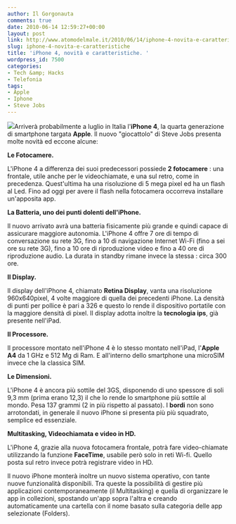 ```yaml
---
author: Il Gorgonauta
comments: true
date: 2010-06-14 12:59:27+00:00
layout: post
link: http://www.atomodelmale.it/2010/06/14/iphone-4-novita-e-caratteristiche/
slug: iphone-4-novita-e-caratteristiche
title: 'iPhone 4, novità e caratteristiche. '
wordpress_id: 7500
categories:
- Tech &amp; Hacks
- Telefonia
tags:
- Apple
- Iphone
- Steve Jobs
---
```


[![](http://www.atomodelmale.it/wp-content/uploads/2010/06/iphone-4-300x217.jpg)](http://www.atomodelmale.it/wp-content/uploads/2010/06/iphone-4.jpg)Arriverà probabilmente a luglio in Italia  l'**iPhone 4**, la quarta generazione di smartphone targata **Apple**. Il nuovo  "giocattolo" di Steve Jobs presenta molte novità ed eccone alcune:

**Le Fotocamere.**

L'iPhone  4 a differenza dei suoi predecessori possiede **2 fotocamere** : una  frontale, utile anche per le videochiamate, e una sul retro, come in  precedenza. Quest'ultima ha una risoluzione di 5 mega pixel ed ha un  flash al Led. Fino ad oggi per avere il flash nella fotocamera occorreva  installare un'apposita app.

**La Batteria, uno dei punti  dolenti dell'iPhone.**

Il nuovo arrivato avrà una batteria fisicamente più  grande e quindi capace di assicurare maggiore autonomia. L'iPhone 4 offre 7 ore di tempo di conversazione su rete 3G, fino a 10 di  navigazione Internet Wi-Fi (fino a sei ore su rete 3G), fino a 10 ore di  riproduzione video e fino a 40 ore di riproduzione audio. La durata in standby rimane invece la stessa : circa 300 ore.

<!-- more -->



**Il Display.**

Il  display dell'iPhone 4, chiamato **Retina Display**, vanta una risoluzione 960x640pixel, 4 volte maggiore di quella dei precedenti iPhone. La densità di punti per pollice è pari a 326 e questo lo rende il dispositivo portatile con la maggiore densità di pixel. Il display adotta inoltre la **tecnologia ips**, già presente nell'iPad.

**Il Processore.**

Il processore montato nell'iPhone 4 è lo stesso montato nell'iPad, l'**Apple A4** da 1 GHz e 512 Mg di Ram. E all'interno dello smartphone una microSIM invece che la classica SIM.

**Le Dimensioni.**

L'iPhone 4 è ancora più sottile del 3GS, disponendo di uno spessore di soli 9,3 mm (prima erano 12,3) il che lo rende lo smartphone più sottile al mondo. Pesa 137 grammi (2 in più rispetto al passato). I **bordi** non sono arrotondati, in generale il nuovo iPhone si presenta più più squadrato, semplice ed essenziale.

**Multitasking, Videochiamata e video in HD.**

L'iPhone 4, grazie alla nuova fotocamera frontale, potrà fare video-chiamate utilizzando la funzione **FaceTime**, usabile però solo in reti Wi-fi. Quello posta sul retro invece potrà registrare video in HD.

Il nuovo iPhone monterà inoltre un nuovo sistema operativo, con tante nuove funzionalità disponibili. Tra queste la possibilità di gestire più applicazioni contemporaneamente (il Multitasking) e quella di organizzare le app in collezioni, spostando un'app  sopra l'altra e creando automaticamente una cartella con il nome basato  sulla categoria delle app selezionate (Folders).
